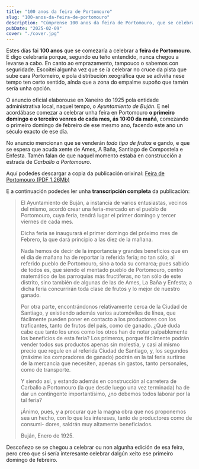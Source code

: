 ```yaml
---
title: "100 anos da feira de Portomouro"
slug: "100-anos-da-feira-de-portomouro"
description: "Cúmprense 100 anos da feira de Portomouro, que se celebraría o primeiro domingo de febreiro do 1925."
pubDate: "2025-02-09"
cover: "./cover.jpg"
---
```


Estes días fai **100 anos** que se comezaría a celebrar a **feira de Portomouro**. E digo celebraría porque, segundo eu teño entendido, nunca chegou a levarse a cabo. En canto ao emprazamento, tampouco o sabemos con seguridade. Escoitei algunha vez que se ía celebrar no cruce da pista que sube cara Portomeiro, e pola distribución xeográfica que se adiviña nese tempo ten certo sentido, aínda que a zona do empalme supoño que tamén sería unha opción.

O anuncio oficial elaborouse en Xaneiro do 1925 pola entidade administrativa local, naquel tempo, o _Ayuntamiento de Buján_. E nel acordábase comezar a celebrar unha feira en Portomouro **o primeiro domingo e o terceiro venres de cada mes, ás 10:00 da mañá**, comezando o primeiro domingo de febreiro de ese mesmo ano, facendo este ano un século exacto de ese día.

No anuncio mencionan que se venderán _todo tipo de frutos_ e gando, e que se espera que acuda xente de Ames, A Baña, Santiago de Compostela e Enfesta. Tamén falan de que naquel momento estaba en construcción a estrada de _Carballo a Portomouro_.

Aquí podedes descargar a copia da publicación orixinal: <a href="/arquivos/anuncio-feira-portomouro.pdf" download>Feira de Portomouro (PDF 1.26Mb)</a>

E a continuación podedes ler unha **transcripción completa** da publicación:

> El Ayuntamiento de Buján, a instancia de varios entusiastas, vecinos del mismo, acordó
> crear una feria-mercado en el pueblo de Portomouro, cuya feria, tendrá lugar el primer
> domingo y tercer viernes de cada mes.
>
> Dicha feria se inaugurará el primer domingo del próximo mes de Febrero, la que dará
> principio a las diez de la mañana.
>
> Nada hemos de decir de la importancia y grandes beneficios que en el dia de mañana ha de
> reportar la referida feria; no tan sólo, al referido pueblo de Portomouro, sino a toda su
> comarca; pues sabido de todos es, que siendo el mentado pueblo de Portomouro, centro
> matemático de las parroquias más fructíferas, no tan sólo de este distrito, sino también de
> algunas de las de Ames, La Baña y Enfesta; a dicha feria concurrirán toda clase de frutos y
> lo mejor de nuestro ganado.
>
> Por otra parte, encontrándonos relativamente cerca de la Ciudad de Santiago, y existiendo
> además varios automóviles de línea, que fácilmente pueden poner en contacto a los
> productores con los traficantes, tanto de frutos del país, como de ganado. ¿Qué duda cabe
> que tanto los unos como los otros han de notar palpablemente los beneficios de esta feria?
> Los primeros, porque fácilmente podrán vender todos sus productos apenas sin molestia, y
> casi al mismo precio que regule en al referida Ciudad de Santiago, y, los segundos (máxime
> los compradores de ganado) podrán en la tal feria surtirse de la mercancia que necesiten,
> apenas sin gastos, tanto personales, como de transporte.
>
> Y siendo así, y estando además en construcción al carretera de Carballo a Portomouro (la
> que desde luego una vez terminada) ha de dar un contingente importantísimo, ¿no
> debemos todos laborar por la tal feria?
>
> ¡Ánimo, pues, y a procurar que la magna obra que nos proponemos sea un hecho, con lo
> que los intereses, tanto de productores como de consumi- dores, saldrán muy altamente
> beneficiados.
>
> Buján, Enero de 1925.

Descoñezo se se chegou a celebrar ou non algunha edición de esa feira, pero creo que sí sería interesante celebrar dalgún xeito ese primeiro domingo de febreiro.
